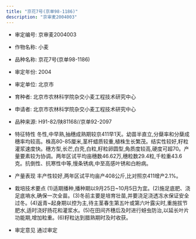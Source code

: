 ```yaml
---
title: "京花7号(京单98-1186)"
description: "京审麦2004003"
---
```

* 审定编号:  京审麦2004003

*  作物名称:  小麦

*  品种名称:  京花7号(京单98-1186)

*  审定年份:  2004

*  审定单位:  北京市

* 育种者:  北京市农林科学院杂交小麦工程技术研究中心

*  申请者:  北京市农林科学院杂交小麦工程技术研究中心

*  品种来源:  H91-82/陕81168//京单92-2097

*  特征特性
冬性,中早熟,抽穗成熟期较京411早1天。幼苗半直立,分蘖率和分蘖成穗率均较高。株高80-85厘米,茎杆蜡质较重,植株生长繁茂。结实性较好,籽粒灌浆速度快。穗方型,长芒,白壳,白粒,籽粒卵圆型,角质度较高,硬度可超70。产量要素较为协调。两年区试平均亩穗数46.62万,穗粒数29.4粒,千粒重43.6克。抗倒性、抗寒性中等,慢条锈病,中至高感叶锈和白粉病。

*  产量表现
丰产性较好,两年区试平均亩产408公斤,比对照京411增产2.1%。

*  栽培技术要点
(1)适期播种,播种期以9月25日~10月5日为宜。(2)施足底肥、浇足底墒水,确保一次全苗。(3)冬前主要是培育壮苗,并要浇足浇透冻水保证安全过冬。(4)返青~起身期以控为主,待主茎春生第五叶或第六叶露尖时,重施拔节肥水,适时浇好扬花和灌浆水。(5)在田间齐穗后及时进行蚜虫防治,以延长叶片功能期,增加粒重。(6)籽粒达到腊熟期时及时收获。

*  审定意见
通过审定
